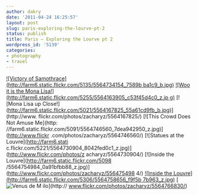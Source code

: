 ```yaml
---
author: dakry
date: '2011-04-24 16:25:57'
layout: post
slug: paris-exploring-the-lourve-pt-2
status: publish
title: Paris – Exploring the Lourve pt 2
wordpress_id: '5139'
categories:
- photography
- travel
---
```


[![Victory of Samothrace](http://farm6.static.flickr.com/5135/5564734154_7589b
ba1c9_b.jpg)](http://www.flickr.com/photos/zacharyz/5564734154/) [![Woo it is
the Mona Lisa!](http://farm6.static.flickr.com/5255/5564163905_c53f45d4c0_z.jp
g)](http://www.flickr.com/photos/zacharyz/5564163905/) [![Mona Lisa up Close!]
(http://farm6.static.flickr.com/5021/5564167825_55a61cd9fb_b.jpg)](http://www.
flickr.com/photos/zacharyz/5564167825/) [![This Crowd Does Not Amuse Me](http:
//farm6.static.flickr.com/5091/5564746560_7dea942950_z.jpg)](http://www.flickr
.com/photos/zacharyz/5564746560/) [![Statues at the Louvre](http://farm6.stati
c.flickr.com/5221/5564730904_8042fed0c1_z.jpg)](http://www.flickr.com/photos/z
acharyz/5564730904/) [![Inside the Louvre](http://farm6.static.flickr.com/5098
/5564754984_0a91bfbb88_z.jpg)](http://www.flickr.com/photos/zacharyz/556475498
4/) [![Inside the Louvre](http://farm6.static.flickr.com/5306/5564758656_f9f5b
7b963_z.jpg)](http://www.flickr.com/photos/zacharyz/5564758656/) [![Venus de M
ilo](http://farm6.static.flickr.com/5146/5564766830_19a2ff56ca_b.jpg)](http://
www.flickr.com/photos/zacharyz/5564766830/)

